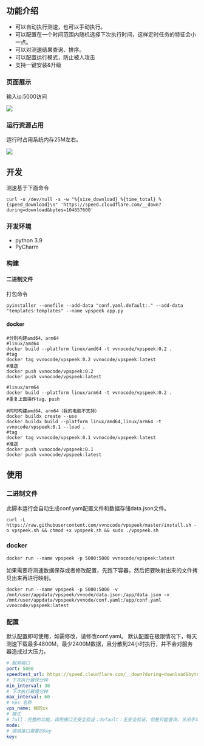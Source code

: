 ## 功能介绍

- 可以自动执行测速，也可以手动执行。
- 可以配置在一个时间范围内随机选择下次执行时间，这样定时任务的特征会小一点。
- 可以对测速结果查询、排序。
- 可以配置运行模式，防止被人攻击
- 支持一键安装&升级

### 页面展示

输入ip:5000访问

![](https://s1.locimg.com/2024/09/18/42aca6247a94a.png)

### 运行资源占用

运行时占用系统内存25M左右。

![](https://s1.locimg.com/2024/09/16/b050a4d1e0127.png)

## 开发

测速基于下面命令

```shell
curl -o /dev/null -s -w "%{size_download} %{time_total} %{speed_download}\n" 'https://speed.cloudflare.com/__down?during=download&bytes=104857600'
```

### 开发环境

- python 3.9
- PyCharm

### 构建

#### 二进制文件

打包命令

```shell
pyinstaller --onefile --add-data "conf.yaml.default:." --add-data "templates:templates" --name vpspeek app.py 
```

#### docker

```shell
#分别构建amd64、arm64
#linux/amd64
docker build --platform linux/amd64 -t vvnocode/vpspeek:0.2 .
#tag
docker tag vvnocode/vpspeek:0.2 vvnocode/vpspeek:latest
#推送
docker push vvnocode/vpspeek:0.2
docker push vvnocode/vpspeek:latest

#linux/arm64
docker build --platform linux/arm64 -t vvnocode/vpspeek:0.2 .
#重复上面操作tag、push

#同时构建amd64、arm64（我的电脑不支持）
docker buildx create --use
docker buildx build --platform linux/amd64,linux/arm64 -t vvnocode/vpspeek:0.1 --load .
#tag
docker tag vvnocode/vpspeek:0.1 vvnocode/vpspeek:latest
#推送
docker push vvnocode/vpspeek:0.1
docker push vvnocode/vpspeek:latest

```

## 使用

### 二进制文件

此脚本运行会自动生成conf.yam配置文件和数据存储data.json文件。

```shell
curl -L https://raw.githubusercontent.com/vvnocode/vpspeek/master/install.sh -o vpspeek.sh && chmod +x vpspeek.sh && sudo ./vpspeek.sh
```

### docker

```shell
docker run --name vpspeek -p 5000:5000 vvnocode/vpspeek:latest
```

如果需要将测速数据保存或者修改配置，先跑下容器，然后把要映射出来的文件拷贝出来再进行映射。

```shell
docker run --name vpspeek -p 5000:5000 -v /mnt/user/appdata/vpspeek/vvnode/data.json:/app/data.json -v /mnt/user/appdata/vpspeek/vvnode/conf.yaml:/app/conf.yaml vvnocode/vpspeek:latest
```

### 配置

默认配置即可使用，如需修改，请修改conf.yaml。
默认配置在极限情况下，每天测速下载最多4800M，最少2400M数据，且分散到24小时执行，并不会对服务器造成过大压力。

```yaml
# 服务端口
port: 5000
speedtest_url: https://speed.cloudflare.com/__down?during=download&bytes=104857600
# 下次执行最快分钟
min_interval: 30
# 下次执行最慢分钟
max_interval: 60
# vps 名称
vps_name: 我的xx
# 模式
# full：完整的功能，调用接口无安全验证；default：无安全验证，但是只能查询，关闭手动测速接口；safe：接口需要在header增加校验，参数为conf.yaml的key；
mode:
# 调用接口需要的key
key:
```

